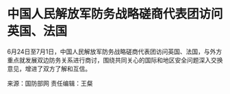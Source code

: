 

# 中国人民解放军防务战略磋商代表团访问英国、法国

6月24日至7月1日，中国人民解放军防务战略磋商代表团访问英国、法国，与外方重点就发展双边防务关系进行商讨，围绕共同关心的国际和地区安全问题深入交换意见，增进了双方了解和互信。

来源：国防部网 责任编辑：王粲

